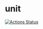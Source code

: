 # unit
[![Actions Status](https://github.com/RobDWaller/csp-generator/workflows/Python%20application/badge.svg)](https://github.com/rajat-raghu/unit/actions)
